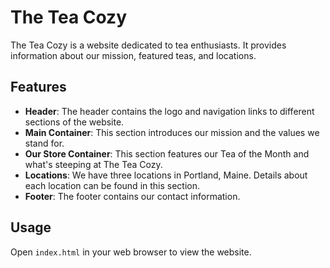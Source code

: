 # The Tea Cozy

The Tea Cozy is a website dedicated to tea enthusiasts. It provides information about our mission, featured teas, and locations. 

## Features

- **Header**: The header contains the logo and navigation links to different sections of the website.
- **Main Container**: This section introduces our mission and the values we stand for.
- **Our Store Container**: This section features our Tea of the Month and what's steeping at The Tea Cozy.
- **Locations**: We have three locations in Portland, Maine. Details about each location can be found in this section.
- **Footer**: The footer contains our contact information.

## Usage

Open `index.html` in your web browser to view the website.